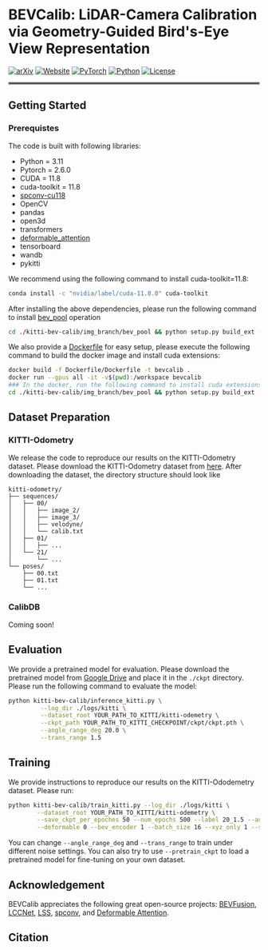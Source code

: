 # BEVCalib: LiDAR-Camera Calibration via Geometry-Guided Bird's-Eye View Representation

[![arXiv](https://img.shields.io/badge/arXiv-2406.09246-df2a2a.svg?style=for-the-badge)](https://arxiv.org/abs/2406.09246) [![Website](https://img.shields.io/badge/Website-BEVCalib-blue?style=for-the-badge)](https://cisl.ucr.edu/BEVCalib) [![PyTorch](https://img.shields.io/badge/PyTorch-2.6.0-EE4C2C.svg?style=for-the-badge&logo=pytorch)](https://pytorch.org/get-started/locally/) [![Python](https://img.shields.io/badge/python-3.11-yellow?style=for-the-badge)](https://www.python.org) [![License](https://img.shields.io/github/license/TRI-ML/prismatic-vlms?style=for-the-badge)](LICENSE)

<hr style="border: 2px solid gray;"></hr>

## Getting Started

### Prerequistes

The code is built with following libraries:

- Python = 3.11
- Pytorch = 2.6.0
- CUDA = 11.8
- cuda-toolkit = 11.8
- [spconv-cu118](https://github.com/traveller59/spconv)
- OpenCV
- pandas
- open3d
- transformers
- [deformable_attention](https://github.com/lucidrains/deformable-attention)
- tensorboard
- wandb
- pykitti

We recommend using the following command to install cuda-toolkit=11.8:
```bash
conda install -c "nvidia/label/cuda-11.8.0" cuda-toolkit
```

After installing the above dependencies, please run the following command to install [bev_pool](https://github.com/mit-han-lab/bevfusion) operation
```bash
cd ./kitti-bev-calib/img_branch/bev_pool && python setup.py build_ext --inplace
```

We also provide a [Dockerfile](Dockerfile/Dockerfile) for easy setup, please execute the following command to build the docker image and install cuda extensions:
```bash
docker build -f Dockerfile/Dockerfile -t bevcalib .
docker run --gpus all -it -v$(pwd):/workspace bevcalib
### In the docker, run the following command to install cuda extensions
cd ./kitti-bev-calib/img_branch/bev_pool && python setup.py build_ext --inplace
```

## Dataset Preparation
### KITTI-Odometry
We release the code to reproduce our results on the KITTI-Odometry dataset. Please download the KITTI-Odometry dataset from [here](https://www.cvlibs.net/datasets/kitti/eval_odometry.php). After downloading the dataset, the directory structure should look like
```tree
kitti-odometry/
├── sequences/         
│   ├── 00/            
│   │   ├── image_2/  
│   │   ├── image_3/   
│   │   ├── velodyne/
│   │   └── calib.txt 
│   ├── 01/
│   │   ├── ...
│   └── 21/
│       └── ...
└── poses/            
    ├── 00.txt        
    ├── 01.txt
    └── ...
```

### CalibDB
Coming soon!

## Evaluation
We provide a pretrained model for evaluation. Please download the pretrained model from [Google Drive](https://drive.google.com/drive/folders/1r9RkZATm9-7vh5buoB1YSDuL3_DslxZ3?usp=share_link) and place it in the `./ckpt` directory. Please run the following command to evaluate the model:
```bash
python kitti-bev-calib/inference_kitti.py \
         --log_dir ./logs/kitti \
         --dataset_root YOUR_PATH_TO_KITTI/kitti-odemetry \
         --ckpt_path YOUR_PATH_TO_KITTI_CHECKPOINT/ckpt/ckpt.pth \
         --angle_range_deg 20.0 \
         --trans_range 1.5
```

## Training
We provide instructions to reproduce our results on the KITTI-Ododemetry dataset. Please run: 
```bash
python kitti-bev-calib/train_kitti.py --log_dir ./logs/kitti \
        --dataset_root YOUR_PATH_TO_KITTI/kitti-odemetry \
        --save_ckpt_per_epoches 50 --num_epochs 500 --label 20_1.5 --angle_range_deg 20 --trans_range 1.5 \
        --deformable 0 --bev_encoder 1 --batch_size 16 --xyz_only 1 --scheduler 1 --lr 1e-4 --step_size 100
```
You can change `--angle_range_deg` and `--trans_range` to train under different noise settings. You can also try to use `--pretrain_ckpt` to load a pretrained model for fine-tuning on your own dataset.

## Acknowledgement
BEVCalib appreciates the following great open-source projects: [BEVFusion](https://github.com/mit-han-lab/bevfusion?tab=readme-ov-file), [LCCNet](https://github.com/IIPCVLAB/LCCNet), [LSS](https://github.com/nv-tlabs/lift-splat-shoot), [spconv](https://github.com/traveller59/spconv), and [Deformable Attention](https://github.com/lucidrains/deformable-attention).

## Citation
```bibtex
```
